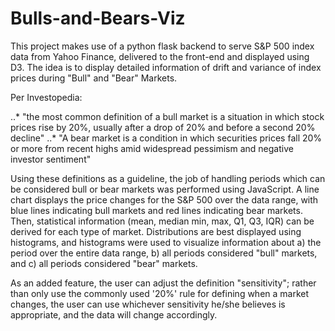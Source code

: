# Bulls-and-Bears-Viz

This project makes use of a python flask backend to serve S&P 500 index data from Yahoo Finance, delivered to the front-end and displayed
using D3. The idea is to display detailed information of drift and variance of index prices during "Bull" and "Bear" Markets. 

Per Investopedia:

..* "the most common definition of a bull market is a situation in which stock prices rise by 20%, usually after a drop of 20% and before a second 20% decline"
..* "A bear market is a condition in which securities prices fall 20% or more from recent highs amid widespread pessimism and negative investor sentiment"

Using these definitions as a guideline, the job of handling periods which can be considered bull or bear markets was performed using JavaScript. A line chart
displays the price changes for the S&P 500 over the data range, with blue lines indicating bull markets and red lines indicating bear markets. Then, statistical
information (mean, median min, max, Q1, Q3, IQR) can be derived for each type of market. Distributions are best displayed using histograms, and histograms were 
used to visualize information about a) the period over the entire data range, b) all periods considered "bull" markets, and c) all periods considered "bear" markets.

As an added feature, the user can adjust the definition "sensitivity"; rather than only use the commonly used '20%' rule for defining when a market changes, the user
can use whichever sensitivity he/she believes is appropriate, and the data will change accordingly.